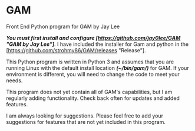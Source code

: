 # GAM
Front End Python program for GAM by Jay Lee

**_You must first install and configure [https://github.com/jay0lee/GAM "GAM by Jay Lee"]_**. I have included the installer for Gam and python in the [https://github.com/strohmy86/GAM/releases "Release"].

This Python program is written in Python 3 and assumes that you are running Linux with the default install location **_(~/bin/gam/)_** for GAM. If your environment is different, you will need to change the code to meet your needs.

This program does not yet contain all of GAM's capabilities, but I am regularly adding functionality. Check back often for updates and added features.

I am always looking for suggestions. Please feel free to add your suggestions for features that are not yet included in this program.